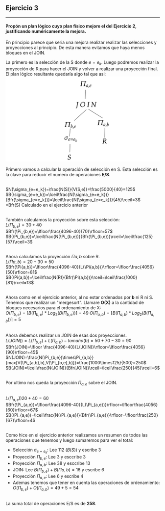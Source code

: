 ## Ejercicio 3
___
#### Propón un plan lógico cuyo plan físico mejore el del Ejercicio 2, justificando numéricamente la mejora.

En principio parece que seria una mejora realizar realizar las selecciones  y proyecciones  al principio. De esta manera evitamos que haya menos bloques en el JOIN. 

La primero es la selección de la S donde $e=e_k$. Luego podremos realizar la proyección  de R para hacer el JOIN y volver a realizar una proyección final. El plan lógico resultante quedaría algo tal que asi:
\
![](img/ejercicio3.png)

Primero vamos a calcular la operación de selección en S. Esta selección es la clave para reducir el numero de operaciones __E/S__.

\
$N(\sigma_{e=e_k})=\frac{N(S)}{V(S,e)}=\frac{5000}{40}=125$
\
$B(\sigma_{e=e_k})=\lceil\frac{N(\sigma_{e=e_k})}{Bfr(\sigma_{e=e_k})}=\lceil\frac{N(\sigma_{e=e_k})}{45}\rceil=3$
\
*Bfr(S) Calculado en el ejercicio anterior

\
También calculamos la proyección sobre esta selección:
\
$L(\Pi_{b,e})=30+40$
\
$Bfr(\Pi_{b,e})=\lfloor\frac{4096-40}{70}\rfloor=57$
\
$B(\Pi_{b,e})=\lceil\frac{N(\Pi_{b,e})}{Bfr(\Pi_{b,e})}\rceil=\lceil\frac{125}{57}\rceil=3$

\
Ahora calculamos la proyección $\Pi{a,b}$ sobre R. 
\
$L(\Pi{a,b})=20+30=50$
\
$Bfr(\Pi{a,b})=\lfloor\frac{4096-40}{L(\Pi{a,b})}\rfloor=\lfloor\frac{4056}{50}\rfloor=81$
\
$B(\Pi{a,b})=\lceil\frac{N(R)}{Bfr(\Pi{a,b})}\rceil=\lceil\frac{1000}{81}\rceil=13$

\
Ahora como en el ejercicio anterior, al no estar ordenados por __b__ ni R ni S. Tenemos que realizar un "mergesort". Llamare __O(X)__ a la cantidad de bloques necesarios para el ordenamiento de X:
\
$O(\Pi_{b,e})=\lceil B(\Pi_{b,e})*Log_2(B(\Pi_{b,e}))\rceil=49$
$O(\Pi_{a,b})=\lceil B(\Pi_{a,b})*Log_2(B(\Pi_{a,b}))\rceil=5$

\
Ahora debemos realizar un JOIN de esas dos proyecciones. 
\
$L(JOIN))=L(\Pi_{b,e})+L(\Pi_{a,b})-tamaño(b)=50+70-30=90$
\
$Bfr(JOIN)=\lfloor \frac{4096-40}{L(JOIN)}\rfloor=\lfloor\frac{4056}{90}\rfloor=45$
\
$N(JOIN)=\frac{N(\Pi_{b,e})\times\Pi_{a,b}}{max[V(\Pi_{a,b},b),V(\Pi_{b,e},b)]}=\frac{1000\times125}{500}=250$
\
$B(JOIN)=\lceil\frac{N(JOIN)}{Bfr(JOIN)}\rceil=\lceil\frac{250}{45}\rceil=6$

\
Por ultimo nos queda la proyección $\Pi_{a,e}$ sobre el JOIN. 

\
$L(\Pi_{a,e}))20+40=60$
\
$Bfr(\Pi_{a,e})=\lfloor\frac{4096-40}{L(\Pi_{a,e})}\rfloor=\lfloor\frac{4056}{60}\rfloor=67$
\
$B(\Pi_{a,e})=\lceil\frac{N(\Pi_{a,e})}{Bfr(\Pi_{a,e})}\rfloor=\lfloor\frac{250}{67}\rfloor=4$

\
Como hice en el ejercicio anterior realizamos un resumen de todos las operaciones que tenemos y luego sumaremos para ver el total:
- Selección $\sigma_{e=e_k}$: Lee 112 ($B(S)$) y escribe 3
- Proyección $\Pi_{b,e}$: Lee 3 y esccribe 3
- Proyección $\Pi_{a,b}$: Lee 38 y esccribe 13
- JOIN: Lee $B(\Pi_{b,e})+B(\Pi{a,b})=16$ y escribe 6
- Proyección $\Pi_{a,e}$: Lee 6 y escribe 4
- Ademas tenemos que tener en cuenta las operaciones de ordenamiento: $O(\Pi_{b,e})+O(\Pi_{a,b})=49+5=54$

\
La suma total de operaciones E/S es de __258__.

